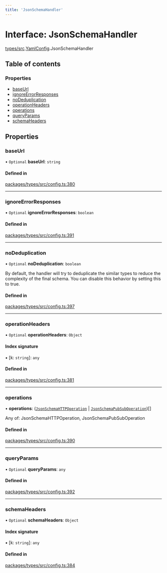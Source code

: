 ```yaml
---
title: 'JsonSchemaHandler'
---
```


# Interface: JsonSchemaHandler

[types/src](../modules/types_src).[YamlConfig](../modules/types_src.YamlConfig).JsonSchemaHandler

## Table of contents

### Properties

- [baseUrl](types_src.YamlConfig.JsonSchemaHandler#baseurl)
- [ignoreErrorResponses](types_src.YamlConfig.JsonSchemaHandler#ignoreerrorresponses)
- [noDeduplication](types_src.YamlConfig.JsonSchemaHandler#nodeduplication)
- [operationHeaders](types_src.YamlConfig.JsonSchemaHandler#operationheaders)
- [operations](types_src.YamlConfig.JsonSchemaHandler#operations)
- [queryParams](types_src.YamlConfig.JsonSchemaHandler#queryparams)
- [schemaHeaders](types_src.YamlConfig.JsonSchemaHandler#schemaheaders)

## Properties

### baseUrl

• `Optional` **baseUrl**: `string`

#### Defined in

[packages/types/src/config.ts:380](https://github.com/Urigo/graphql-mesh/blob/master/packages/types/src/config.ts#L380)

___

### ignoreErrorResponses

• `Optional` **ignoreErrorResponses**: `boolean`

#### Defined in

[packages/types/src/config.ts:391](https://github.com/Urigo/graphql-mesh/blob/master/packages/types/src/config.ts#L391)

___

### noDeduplication

• `Optional` **noDeduplication**: `boolean`

By default, the handler will try to deduplicate the similar types to reduce the complexity of the final schema.
You can disable this behavior by setting this to true.

#### Defined in

[packages/types/src/config.ts:397](https://github.com/Urigo/graphql-mesh/blob/master/packages/types/src/config.ts#L397)

___

### operationHeaders

• `Optional` **operationHeaders**: `Object`

#### Index signature

▪ [k: `string`]: `any`

#### Defined in

[packages/types/src/config.ts:381](https://github.com/Urigo/graphql-mesh/blob/master/packages/types/src/config.ts#L381)

___

### operations

• **operations**: ([`JsonSchemaHTTPOperation`](types_src.YamlConfig.JsonSchemaHTTPOperation) \| [`JsonSchemaPubSubOperation`](types_src.YamlConfig.JsonSchemaPubSubOperation))[]

Any of: JsonSchemaHTTPOperation, JsonSchemaPubSubOperation

#### Defined in

[packages/types/src/config.ts:390](https://github.com/Urigo/graphql-mesh/blob/master/packages/types/src/config.ts#L390)

___

### queryParams

• `Optional` **queryParams**: `any`

#### Defined in

[packages/types/src/config.ts:392](https://github.com/Urigo/graphql-mesh/blob/master/packages/types/src/config.ts#L392)

___

### schemaHeaders

• `Optional` **schemaHeaders**: `Object`

#### Index signature

▪ [k: `string`]: `any`

#### Defined in

[packages/types/src/config.ts:384](https://github.com/Urigo/graphql-mesh/blob/master/packages/types/src/config.ts#L384)
